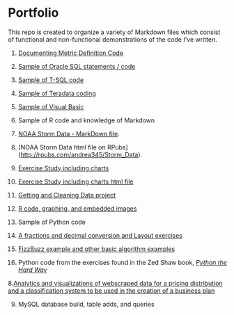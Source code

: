 # Portfolio

This repo is created to organize a variety of Markdown files which consist of functional and non-functional demonstrations of the code I've written.

1.  [Documenting Metric Definition Code](https://github.com/andrea345/Portfolio/blob/master/Documenting_Metric_Code.RMD)

2.  [Sample of Oracle SQL statements / code](https://github.com/andrea345/Portfolio/blob/master/SQL%20Snippets.Rmd)

3.  [Sample of T-SQL code](https://github.com/andrea345/Portfolio/blob/master/T%20SQL%20Examples.RMD)

4.  [Sample of Teradata coding](https://github.com/andrea345/Portfolio/blob/master/Teradata%20Coding%20Sample.RMD)

5.  [Sample of Visual Basic](https://github.com/andrea345/Portfolio/blob/master/Visual%20Basic.rmd)

6. Sample of R code and knowledge of Markdown

  1. [NOAA Storm Data - MarkDown file](https://github.com/andrea345/NOAA-Storm-Data).
  2. [NOAA Storm Data html file on RPubs] (http://rpubs.com/andrea345/Storm_Data).
  3. [Exercise Study including charts](https://github.com/andrea345/RepData_PeerAssessment1/blob/master/PA1_template.md)
  4. [Exercise Study including charts html file ](http://rpubs.com/andrea345/83516)
  5. [Getting and Cleaning Data project](https://github.com/andrea345/Getting-Cleaning-Data-Project)
  6. [R code, graphing, and embedded images](https://github.com/andrea345/ExData_Plotting1)

7. Sample of Python code

  1. [A fractions and decimal conversion and Layout exercises](https://github.com/andrea345/box_program_python/blob/master/README.md)
  2. [FizzBuzz example and other basic algorithm examples](https://github.com/andrea345/Portfolio/blob/master/FizzBuzz.RMD)
  3. Python code from the exercises found in the Zed Shaw book, [_Python the Hard Way_](https://github.com/andrea345/PythonTheHardWay)

8.[Analytics and visualizations of webscraped data for a pricing distribution and a classification system to be used in the creation of a business plan](https://github.com/andrea345/TheDancingDog/blob/master/README.md)

9. MySQL database build, table adds, and queries


